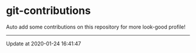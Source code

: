 # git-contributions

Auto add some contributions on this repository for more look-good profile!

---

Update at 2020-01-24 16:41:47
